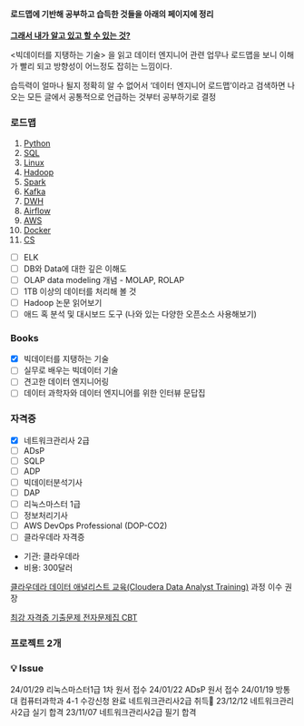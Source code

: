 #### 로드맵에 기반해 공부하고 습득한 것들을 아래의 페이지에 정리  
[**그래서 내가 알고 있고 할 수 있는 것?**](https://jiwontwopunch.notion.site/177afad64f2c4920aa95e4a4270722f8?pvs=4)  


<빅데이터를 지탱하는 기술> 을 읽고 데이터 엔지니어 관련 업무나 로드맵을 보니 이해가 빨리 되고 방향성이 어느정도 잡히는 느낌이다.

습득력이 얼마나 될지 정확히 알 수 없어서 ‘데이터 엔지니어 로드맵’이라고 검색하면 나오는 모든 글에서 공통적으로 언급하는 것부터 공부하기로 결정

### 로드맵
1. [Python](https://jiwontwopunch.notion.site/Python-354d5b6be1ec465ea382ac72717d4865?pvs=4)
2. [SQL](https://jiwontwopunch.notion.site/SQL-b164175e4339478b8dce98fb53c26b39?pvs=4)
3. [Linux](https://jiwontwopunch.notion.site/Linux-ed26ebf42fd54d34b38b2af0949c962b?pvs=4)
4. [Hadoop](https://jiwontwopunch.notion.site/Hadoop-6d060dd74bf24a75bb767e3864238823?pvs=4)
5. [Spark](https://jiwontwopunch.notion.site/Spark-b503731e881b4efbbf097f821cac6880?pvs=4)
6. [Kafka](https://jiwontwopunch.notion.site/Kafka-8a1c6d65bd0d41a3a35c0188e2321248?pvs=4)
7. [DWH](https://jiwontwopunch.notion.site/DWH-156872306f694246b00ea696c54c901a?pvs=4)
8. [Airflow](https://jiwontwopunch.notion.site/Airflow-e094ad08742244a0beee5400f68fcc26?pvs=4)
9. [AWS](https://jiwontwopunch.notion.site/AWS-ab4d5b9d5d9c46d696d4e95705e6dbe1?pvs=4)
10. [Docker](https://jiwontwopunch.notion.site/Docker-d7b492623a2f46c6904e1d324698f6fd?pvs=4)
11. [CS](https://jiwontwopunch.notion.site/CS-bfd8d39c0c7a433580df8eafdf2499a9?pvs=4)

- [ ]  ELK
- [ ]  DB와 Data에 대한 깊은 이해도
- [ ]  OLAP data modeling 개념 - MOLAP, ROLAP
- [ ]  1TB 이상의 데이터를 처리해 볼 것
- [ ]  Hadoop 논문 읽어보기
- [ ]  애드 혹 분석 및 대시보드 도구 (나와 있는 다양한 오픈소스 사용해보기)

### Books
- [x]  빅데이터를 지탱하는 기술
- [ ]  실무로 배우는 빅데이터 기술
- [ ]  견고한 데이터 엔지니어링
- [ ]  데이터 과학자와 데이터 엔지니어를 위한 인터뷰 문답집

### 자격증
- [x]  네트워크관리사 2급
- [ ]  ADsP
- [ ]  SQLP
- [ ]  ADP
- [ ]  빅데이터분석기사
- [ ]  DAP
- [ ]  리눅스마스터 1급
- [ ]  정보처리기사
- [ ]  AWS DevOps Professional (DOP-CO2)
- [ ]  클라우데라 자격증
- 기관: 클라우데라
- 비용: 300달러

[클라우데라 데이터 애널리스트 교육(Cloudera Data Analyst Training)](https://www.cloudera.com/more/training/courses/data-analyst-training.html?course=data-analyst&loc=online) 과정 이수 권장

[최강 자격증 기출문제 전자문제집 CBT](https://www.comcbt.com/)

### 프로젝트 2개


### 💡 Issue
24/01/29 리눅스마스터1급 1차 원서 접수
24/01/22 ADsP 원서 접수
24/01/19 방통대 컴퓨터과학과 4-1 수강신청 완료
네트워크관리사2급 취득🎉
23/12/12 네트워크관리사2급 실기 합격
23/11/07 네트워크관리사2급 필기 합격
